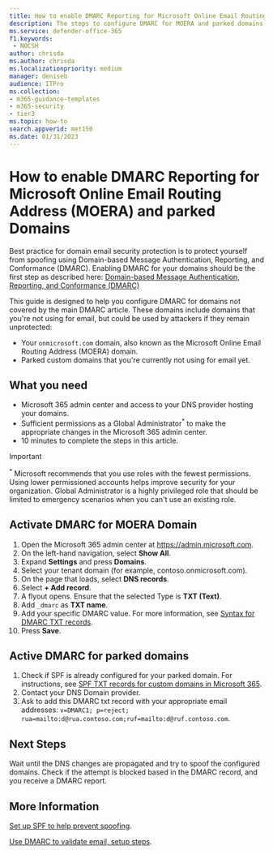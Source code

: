 ```yaml
---
title: How to enable DMARC Reporting for Microsoft Online Email Routing Address (MOERA) and parked Domains
description: The steps to configure DMARC for MOERA and parked domains.
ms.service: defender-office-365
f1.keywords: 
 - NOCSH
author: chrisda
ms.author: chrisda
ms.localizationpriority: medium
manager: deniseb
audience: ITPro
ms.collection: 
- m365-guidance-templates
- m365-security
- tier3
ms.topic: how-to
search.appverid: met150
ms.date: 01/31/2023
---
```


# How to enable DMARC Reporting for Microsoft Online Email Routing Address (MOERA) and parked Domains

Best practice for domain email security protection is to protect yourself from spoofing using Domain-based Message Authentication, Reporting, and Conformance (DMARC). Enabling DMARC for your domains should be the first step as described here: [Domain-based Message Authentication, Reporting, and Conformance (DMARC)](../email-authentication-dmarc-configure.md)

This guide is designed to help you configure DMARC for domains not covered by the main DMARC article. These domains include domains that you're not using for email, but could be used by attackers if they remain unprotected:

- Your `onmicrosoft.com` domain, also known as the Microsoft Online Email Routing Address (MOERA) domain.
- Parked custom domains that you're currently not using for email yet.

## What you need

- Microsoft 365 admin center and access to your DNS provider hosting your domains.
- Sufficient permissions as a Global Administrator<sup>\*</sup> to make the appropriate changes in the Microsoft 365 admin center.
- 10 minutes to complete the steps in this article.

> [!IMPORTANT]
> <sup>\*</sup> Microsoft recommends that you use roles with the fewest permissions. Using lower permissioned accounts helps improve security for your organization. Global Administrator is a highly privileged role that should be limited to emergency scenarios when you can't use an existing role.

## Activate DMARC for MOERA Domain

1. Open the Microsoft 365 admin center at <https://admin.microsoft.com>.
1. On the left-hand navigation, select **Show All**.
1. Expand **Settings** and press **Domains**.
1. Select your tenant domain (for example, contoso.onmicrosoft.com).
1. On the page that loads, select **DNS records**.
1. Select **+ Add record**.
1. A flyout opens. Ensure that the selected Type is **TXT (Text)**.
1. Add `_dmarc` as **TXT name**.
1. Add your specific DMARC value. For more information, see [Syntax for DMARC TXT records](../email-authentication-dmarc-configure.md#syntax-for-dmarc-txt-records).
1. Press **Save**.

## Active DMARC for parked domains

1. Check if SPF is already configured for your parked domain. For instructions, see [SPF TXT records for custom domains in Microsoft 365](../email-authentication-spf-configure.md#spf-txt-records-for-custom-domains-in-microsoft-365).
1. Contact your DNS Domain provider.
1. Ask to add this DMARC txt record with your appropriate email addresses: `v=DMARC1; p=reject; rua=mailto:d@rua.contoso.com;ruf=mailto:d@ruf.contoso.com`.

## Next Steps

Wait until the DNS changes are propagated and try to spoof the configured domains. Check if the attempt is blocked based in the DMARC record, and you receive a DMARC report.

## More Information

[Set up SPF to help prevent spoofing](../email-authentication-spf-configure.md).

[Use DMARC to validate email, setup steps](../email-authentication-dmarc-configure.md).
